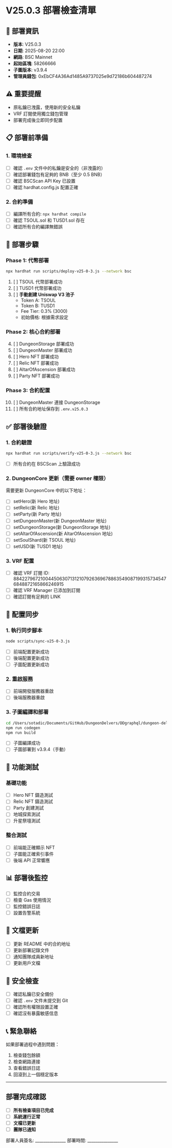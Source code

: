 # V25.0.3 部署檢查清單

## 📅 部署資訊
- **版本**: V25.0.3
- **日期**: 2025-08-20 22:00
- **網路**: BSC Mainnet
- **起始區塊**: 58266666
- **子圖版本**: v3.9.4
- **管理員錢包**: 0xEbCF4A36Ad1485A9737025e9d72186b604487274

## ⚠️ 重要提醒
- 原私鑰已洩露，使用新的安全私鑰
- VRF 訂閱使用獨立錢包管理
- 部署完成後立即同步配置

## 📋 部署前準備

### 1. 環境檢查
- [ ] 確認 `.env` 文件中的私鑰是安全的（非洩露的）
- [ ] 確認部署錢包有足夠的 BNB（至少 0.5 BNB）
- [ ] 確認 BSCScan API Key 已設置
- [ ] 確認 hardhat.config.js 配置正確

### 2. 合約準備
- [ ] 編譯所有合約: `npx hardhat compile`
- [ ] 確認 TSOUL.sol 和 TUSD1.sol 存在
- [ ] 確認所有合約編譯無錯誤

## 🚀 部署步驟

### Phase 1: 代幣部署
```bash
npx hardhat run scripts/deploy-v25-0-3.js --network bsc
```

1. [ ] TSOUL 代幣部署成功
2. [ ] TUSD1 代幣部署成功
3. [ ] **手動創建 Uniswap V3 池子**
   - Token A: TSOUL
   - Token B: TUSD1
   - Fee Tier: 0.3% (3000)
   - 初始價格: 根據需求設定

### Phase 2: 核心合約部署
4. [ ] DungeonStorage 部署成功
5. [ ] DungeonMaster 部署成功
6. [ ] Hero NFT 部署成功
7. [ ] Relic NFT 部署成功
8. [ ] AltarOfAscension 部署成功
9. [ ] Party NFT 部署成功

### Phase 3: 合約配置
10. [ ] DungeonMaster 連接 DungeonStorage
11. [ ] 所有合約地址保存到 `.env.v25.0.3`

## ✅ 部署後驗證

### 1. 合約驗證
```bash
npx hardhat run scripts/verify-v25-0-3.js --network bsc
```
- [ ] 所有合約在 BSCScan 上驗證成功

### 2. DungeonCore 更新（需要 owner 權限）
需要更新 DungeonCore 中的以下地址：
- [ ] setHero(新 Hero 地址)
- [ ] setRelic(新 Relic 地址)
- [ ] setParty(新 Party 地址)
- [ ] setDungeonMaster(新 DungeonMaster 地址)
- [ ] setDungeonStorage(新 DungeonStorage 地址)
- [ ] setAltarOfAscension(新 AltarOfAscension 地址)
- [ ] setSoulShard(新 TSOUL 地址)
- [ ] setUSD(新 TUSD1 地址)

### 3. VRF 配置
- [ ] 確認 VRF 訂閱 ID: 88422796721004450630713121079263696788635490871993157345476848872165866246915
- [ ] 確認 VRF Manager 已添加到訂閱
- [ ] 確認訂閱有足夠的 LINK

## 🔄 配置同步

### 1. 執行同步腳本
```bash
node scripts/sync-v25-0-3.js
```
- [ ] 前端配置更新成功
- [ ] 後端配置更新成功
- [ ] 子圖配置更新成功

### 2. 重啟服務
- [ ] 前端開發服務器重啟
- [ ] 後端服務器重啟

### 3. 子圖編譯和部署
```bash
cd /Users/sotadic/Documents/GitHub/DungeonDelvers/DDgraphql/dungeon-delvers
npm run codegen
npm run build
```
- [ ] 子圖編譯成功
- [ ] 子圖部署到 v3.9.4（手動）

## 🧪 功能測試

### 基礎功能
- [ ] Hero NFT 鑄造測試
- [ ] Relic NFT 鑄造測試
- [ ] Party 創建測試
- [ ] 地城探索測試
- [ ] 升星祭壇測試

### 整合測試
- [ ] 前端能正確顯示 NFT
- [ ] 子圖能正確索引事件
- [ ] 後端 API 正常響應

## 📊 部署後監控

- [ ] 監控合約交易
- [ ] 檢查 Gas 使用情況
- [ ] 監控錯誤日誌
- [ ] 設置告警系統

## 📝 文檔更新

- [ ] 更新 README 中的合約地址
- [ ] 更新部署記錄文件
- [ ] 通知團隊成員新地址
- [ ] 更新用戶文檔

## 🔐 安全檢查

- [ ] 確認私鑰已安全備份
- [ ] 確認 `.env` 文件未提交到 Git
- [ ] 確認所有權限設置正確
- [ ] 確認沒有暴露敏感信息

## 📞 緊急聯絡

如果部署過程中遇到問題：
1. 檢查錢包餘額
2. 檢查網路連接
3. 查看錯誤日誌
4. 回滾到上一個穩定版本

---

## 部署完成確認

- [ ] **所有檢查項目已完成**
- [ ] **系統運行正常**
- [ ] **文檔已更新**
- [ ] **團隊已通知**

部署人員簽名: _______________
部署時間: _______________